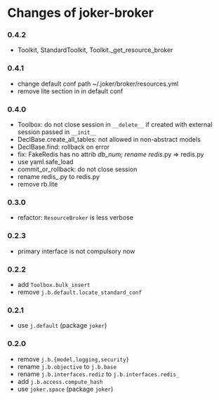 
Changes of joker-broker
=======================

### 0.4.2
* Toolkit, StandardToolkit, Toolkit._get_resource_broker

### 0.4.1
* change default conf path ~/.joker/broker/resources.yml
* remove lite section in in default conf

### 0.4.0
* Toolbox: do not close session in `__delete__` if created with external session passed in `__init__`
* DeclBase.create_all_tables: not allowed in non-abstract models
* DeclBase.find: rollback on error
* fix: FakeRedis has no attrib _db_num; rename redis_.py => redis.py
* use yaml.safe_load
* commit_or_rollback: do not close session
* rename redis_.py to redis.py
* remove rb.lite

### 0.3.0
* refactor: `ResourceBroker` is less verbose

### 0.2.3
* primary interface is not compulsory now

### 0.2.2
* add `Toolbox.bulk_insert`
* remove `j.b.default.locate_standard_conf`

### 0.2.1
* use `j.default` (package `joker`)


### 0.2.0
* remove `j.b.{model,logging,security}`
* rename `j.b.objective` to `j.b.base`
* rename `j.b.interfaces.rediz` to `j.b.interfaces.redis_`
* add `j.b.access.compute_hash`
* use `joker.space` (package `joker`)
